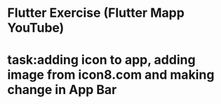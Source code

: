 # Flutter Exercise (Flutter Mapp YouTube)
# task:adding icon to app, adding image from icon8.com and making change in App Bar